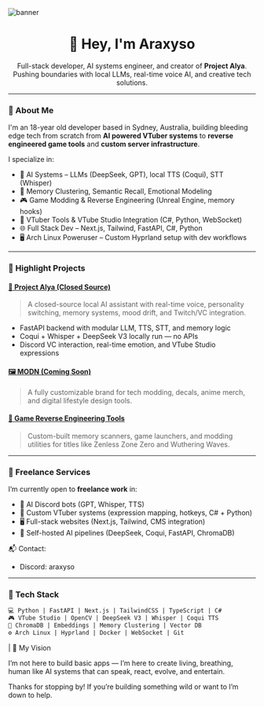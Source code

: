 <img src="https://cdn.discordapp.com/attachments/1366374297202982963/1372703610236043408/60fps_1.mp4?ex=6828661c&is=6827149c&hm=fc88d48d2f5614dc61ee8e0c63a6aa074ff141e189ba474402e4fb64618a0fda&" alt="banner">

<h1 align="center">👋 Hey, I'm Araxyso</h1>
<p align="center">
  Full-stack developer, AI systems engineer, and creator of <strong>Project Alya</strong>.
  <br />
  Pushing boundaries with local LLMs, real-time voice AI, and creative tech solutions.
</p>

---

### 🧠 About Me

I'm an 18-year old developer based in Sydney, Australia, building bleeding edge tech from scratch from **AI powered VTuber systems** to **reverse engineered game tools** and **custom server infrastructure**.

I specialize in:
- 🤖 AI Systems – LLMs (DeepSeek, GPT), local TTS (Coqui), STT (Whisper)
- 🧠 Memory Clustering, Semantic Recall, Emotional Modeling
- 🎮 Game Modding & Reverse Engineering (Unreal Engine, memory hooks)
- 🎥 VTuber Tools & VTube Studio Integration (C#, Python, WebSocket)
- 🌐 Full Stack Dev – Next.js, Tailwind, FastAPI, C#, Python
- 🖥️ Arch Linux Poweruser – Custom Hyprland setup with dev workflows

---

### 🚀 Highlight Projects

#### [🧠 Project Alya (Closed Source)]()
> A closed-source local AI assistant with real-time voice, personality switching, memory systems, mood drift, and Twitch/VC integration.
- FastAPI backend with modular LLM, TTS, STT, and memory logic
- Coqui + Whisper + DeepSeek V3 locally run — no APIs
- Discord VC interaction, real-time emotion, and VTube Studio expressions

#### [🖼 MODN (Coming Soon)](https://github.com/zinedinarnaut)
> A fully customizable brand for tech modding, decals, anime merch, and digital lifestyle design tools.

#### [🔧 Game Reverse Engineering Tools](https://github.com/zinedinarnaut)
> Custom-built memory scanners, game launchers, and modding utilities for titles like Zenless Zone Zero and Wuthering Waves.

---

### 💼 Freelance Services

I’m currently open to **freelance work** in:
- 🎤 AI Discord bots (GPT, Whisper, TTS)
- 🧪 Custom VTuber systems (expression mapping, hotkeys, C# + Python)
- 🖥️ Full-stack websites (Next.js, Tailwind, CMS integration)
- 🧠 Self-hosted AI pipelines (DeepSeek, Coqui, FastAPI, ChromaDB)

📬 Contact:
- Discord: araxyso

---

### 🧰 Tech Stack

```txt
💻 Python | FastAPI | Next.js | TailwindCSS | TypeScript | C#
🎮 VTube Studio | OpenCV | DeepSeek V3 | Whisper | Coqui TTS
🧠 ChromaDB | Embeddings | Memory Clustering | Vector DB
⚙️ Arch Linux | Hyprland | Docker | WebSocket | Git
```

| 🎯 My Vision

I’m not here to build basic apps —
I’m here to create living, breathing, human like AI systems
that can speak, react, evolve, and entertain.

Thanks for stopping by! If you’re building something wild or want to I’m down to help.
